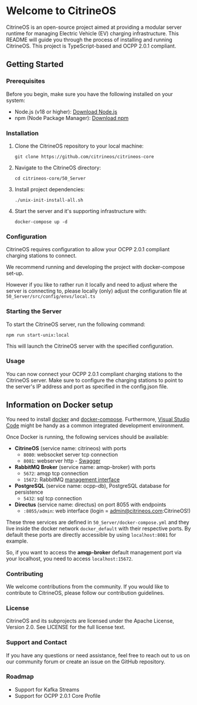 # Welcome to CitrineOS

CitrineOS is an open-source project aimed at providing a modular server runtime for managing Electric Vehicle (EV) charging infrastructure. This README will guide you through the process of installing and running CitrineOS.
This project is TypeScript-based and OCPP 2.0.1 compliant.

## Getting Started

### Prerequisites

Before you begin, make sure you have the following installed on your system:

- Node.js (v18 or higher): [Download Node.js](https://nodejs.org/)
- npm (Node Package Manager): [Download npm](https://www.npmjs.com/get-npm)

### Installation

1. Clone the CitrineOS repository to your local machine:

    ```shell
    git clone https://github.com/citrineos/citrineos-core
    ```

1. Navigate to the CitrineOS directory:

    ```shell
    cd citrineos-core/50_Server
    ```

1. Install project dependencies:

   ```shell
   ./unix-init-install-all.sh
   ```

1. Start the server and it's supporting infrastructure with:

    ```shell
    docker-compose up -d 
    ```

### Configuration

CitrineOS requires configuration to allow your OCPP 2.0.1 compliant charging stations to connect. 

We recommend running and developing the project with docker-compose set-up.

However if you like to rather run it locally and need to adjust where the server is connecting to, please locally (only) adjust the configuration file at `50_Server/src/config/envs/local.ts`

### Starting the Server

To start the CitrineOS server, run the following command:

```shell
npm run start-unix:local
```

This will launch the CitrineOS server with the specified configuration.

### Usage

You can now connect your OCPP 2.0.1 compliant charging stations to the CitrineOS server. Make sure to configure the charging stations to point to the server's IP address and port as specified in the config.json file.

## Information on Docker setup

You need to install
[docker](https://docs.docker.com/engine/install/#server) and
[docker-compose](https://docs.docker.com/compose/install/#install-compose).
Furthermore, [Visual Studio
Code](https://code.visualstudio.com/docs/setup/linux) might be handy as
a common integrated development environment.

Once Docker is running, the following services should be available:

-   **CitrineOS** (service name: citrineos) with ports
    -   `8080`: websocket server tcp connection
    -   `8081`: webserver http - [Swagger](http://localhost:8081)
-   **RabbitMQ Broker** (service name: amqp-broker) with ports
    -   `5672`: amqp tcp connection
    -   `15672`: RabbitMQ [management interface](http://localhost:15672)
-   **PostgreSQL** (service name: ocpp-db), PostgreSQL database for persistence
    -   `5432`: sql tcp connection
-   **Directus** (service name: directus) on port 8055 with endpoints
    -   `:8055/admin`: web interface (login = admin@citrineos.com:CitrineOS!)

These three services are defined in `50_Server/docker-compose.yml` and they
live inside the docker network `docker_default` with their respective
ports. By default these ports are directly accessible by using
`localhost:8081` for example.

So, if you want to access the **amqp-broker** default management port via your
localhost, you need to access `localhost:15672`.

### Contributing

We welcome contributions from the community. If you would like to contribute to CitrineOS, please follow our contribution guidelines.

### License

CitrineOS and its subprojects are licensed under the Apache License, Version 2.0. See LICENSE for the full license text.

### Support and Contact

If you have any questions or need assistance, feel free to reach out to us on our community forum or create an issue on the GitHub repository.

### Roadmap

- Support for Kafka Streams
- Support for OCPP 2.0.1 Core Profile